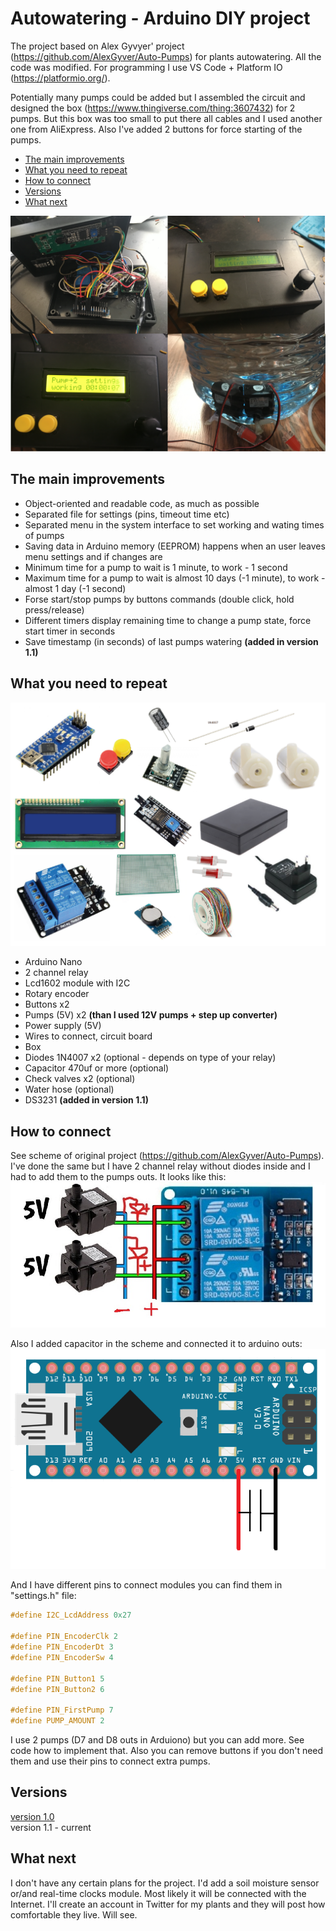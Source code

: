 # Autowatering - Arduino DIY project

The project based on Alex Gyvyer' project (https://github.com/AlexGyver/Auto-Pumps) for plants autowatering. All the code was modified. For programming I use VS Code + Platform IO (https://platformio.org/).

Potentially many pumps could be added but I assembled the circuit and designed the box (https://www.thingiverse.com/thing:3607432) for 2 pumps. But this box was too small to put there all cables and I used another one from AliExpress. Also I've added 2 buttons for force starting of the pumps.

* [The main improvements](#The-main-improvements)
* [What you need to repeat](#what-you-need-to-repeats)
* [How to connect](#how-to-connect)
* [Versions](#versions)
* [What next](#what-next)

![alt text][device]

<a id="The-main-improvements"></a>
## The main improvements 
* Object-oriented and readable code, as much as possible
* Separated file for settings (pins, timeout time etc)
* Separated menu in the system interface to set working and wating times of pumps
* Saving data in Arduino memory (EEPROM) happens when an user leaves menu settings and if changes are
* Minimum time for a pump to wait is 1 minute, to work - 1 second 
* Maximum time for a pump to wait is almost 10 days (-1 minute), to work - almost 1 day (-1 second) 
* Forse start/stop pumps by buttons commands (double click, hold press/release)
* Different timers display remaining time to change a pump state, force start timer in seconds 
* Save timestamp (in seconds) of last pumps watering **(added in version 1.1)**

<a id="what-you-need-to-repeats"></a>
## What you need to repeat
![alt text][whatYouNeed]
* Arduino Nano
* 2 channel relay
* Lcd1602 module with I2C
* Rotary encoder
* Buttons x2
* Pumps (5V) x2 **(than I used 12V pumps + step up converter)**
* Power supply (5V)
* Wires to connect, circuit board
* Box
* Diodes 1N4007 x2 (optional - depends on type of your relay)
* Сapacitor 470uf or more (optional)
* Check valves x2 (optional)
* Water hose (optional)
* DS3231 **(added in version 1.1)**

<a id="how-to-connect"></a>
## How to connect
See scheme of original project (https://github.com/AlexGyver/Auto-Pumps). I've done the same but I have 2 channel relay without diodes inside and I had to add them to the pumps outs. It looks like this:
![alt text][howToConnectDiodes]

Also I added capacitor in the scheme and connected it to arduino outs:
![alt text][howToConnectCapacitor]

And I have different pins to connect modules you can find them in "settings.h" file:
```C++
#define I2C_LcdAddress 0x27

#define PIN_EncoderClk 2
#define PIN_EncoderDt 3
#define PIN_EncoderSw 4

#define PIN_Button1 5
#define PIN_Button2 6

#define PIN_FirstPump 7
#define PUMP_AMOUNT 2
```
I use 2 pumps (D7 and D8 outs in Arduiono) but you can add more. See code how to implement that. Also you can remove buttons if you don't need them and use their pins to connect extra pumps.  

<a id="versions"></a>
## Versions
[version 1.0](https://github.com/ppetrov-dev/Autowatering/tree/version-1.0)<br/>
version 1.1 - current

<a id="what-next"></a>
## What next
I don't have any certain plans for the project. I'd add a soil moisture sensor or/and real-time clocks module. Most likely it will be connected with the Internet. I'll create an account in Twitter for my plants and they will post how comfortable they live. Will see.

[whatYouNeed]: https://github.com/ppetrov-dev/Autowatering/raw/version-1.1/Screenshots/WhatYouNeed.png
[howToConnectDiodes]: https://github.com/ppetrov-dev/Autowatering/raw/version-1.1/Screenshots/HowToConnectDiodes.jpg
[howToConnectCapacitor]: https://github.com/ppetrov-dev/Autowatering/raw/version-1.1/Screenshots/HowToConnectCapacitor.png
[device]: https://github.com/ppetrov-dev/Autowatering/raw/version-1.1/Screenshots/device.png
